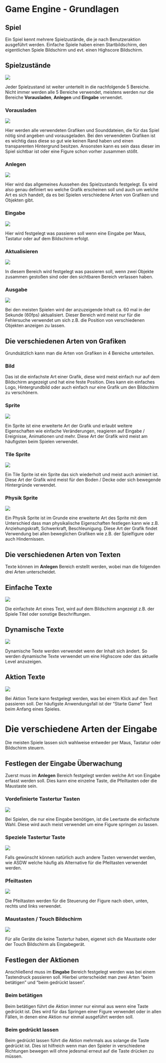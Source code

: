 # Game Engine - Grundlagen

## Spiel
Ein Spiel kennt mehrere Spielzustände, die je nach Benutzeraktion ausgeführt werden.
Einfache Spiele haben einen Startbildschirm, den eigentlichen Spiele Bildschirm und evt. einen Highscore Bildschirm.

## Spielzustände
![][game_states]

Jeder Spielzustand ist weiter unterteilt in die nachfolgende 5 Bereiche.
Nicht immer werden alle 5 Bereiche verwendet, meistens werden nur die Bereiche **Vorausladen**, **Anlegen** und **Eingabe** verwendet.

### Vorausladen
![][preload_area]

Hier werden alle verwendeten Grafiken und Sounddateien, die für das Spiel nötig sind angeben und vorausgeladen.
Bei den verwendeten Grafiken ist es wichtig dass diese so gut wie keinen Rand haben und einen transparenten Hintergrund besitzen.
Ansonsten kann es sein dass dieser im Spiel sichtbar ist oder eine Figure schon vorher zusammen stößt.

### Anlegen
![][create_area]

Hier wird das allgemeines Aussehen des Spielzustands festgelegt.
Es wird also genau definiert wo welche Grafik erscheinen soll und auch um welche Art es sich handelt, da es bei Spielen verschiedene Arten von Grafiken und Objekten gibt.

### Eingabe
![][input_area]

Hier wird festgelegt was passieren soll wenn eine Eingabe per Maus, Tastatur oder auf dem Bildschirm erfolgt.

### Aktualisieren
![][update_area]

In diesem Bereich wird festgelegt was passieren soll, wenn zwei Objekte zusammen gestoßen sind oder den sichtbaren Bereich verlassen haben.

### Ausgabe
![][render_area]

Bei den meisten Spielen wird der anzuzeigende Inhalt ca. 60 mal in der Sekunde (60fps) aktualisiert.
Dieser Bereich wird meist nur für die Fehlersuche verwendet um sich z.B. die Position von verschiedenen Objekten anzeigen zu lassen.

## Die verschiedenen Arten von Grafiken
Grundsätzlich kann man die Arten von Grafiken in 4 Bereiche unterteilen.

### Bild
Das ist die einfachste Art einer Grafik, diese wird meist einfach nur auf dem Bildschirm angezeigt und hat eine feste Position.
Dies kann ein einfaches Logo, Hintergrundbild oder auch einfach nur eine Grafik um den Bildschirm zu verschönern.

### Sprite
![][sprite]

Ein Sprite ist eine erweiterte Art der Grafik und erlaubt weitere Eigenschaften wie einfache Veränderungen, reagieren auf Eingabe / Ereignisse, Animationen und mehr.
Diese Art der Grafik wird meist am häufigsten beim Spielen verwendet.

### Tile Sprite
![][tile_sprite]

Ein Tile Sprite ist ein Sprite das sich wiederholt und meist auch animiert ist.
Diese Art der Grafik wird meist für den Boden / Decke oder sich bewegende Hintergründe verwendet.

### Physik Sprite
![][physic_sprite]

Ein Physik Sprite ist im Grunde eine erweiterte Art des Sprite mit dem Unterschied dass man physikalische Eigenschaften festlegen kann wie z.B. Anziehungskraft, Schwerkraft, Beschleunigung.
Diese Art der Grafik findet Verwendung bei allen beweglichen Grafiken wie z.B. der Spielfigure oder auch Hindernissen.

## Die verschiedenen Arten von Texten
Texte können im **Anlegen** Bereich erstellt werden, wobei man die folgenden drei Arten unterscheidet.

## Einfache Texte
![][text_block]

Die einfachste Art eines Text, wird auf dem Bildschirm angezeigt z.B. der Spiele Titel oder sonstige Beschriftungen.

## Dynamische Texte
![][dynamic_text_block]

Dynamische Texte werden verwendet wenn der Inhalt sich ändert.
So werden dynamische Texte verwendet um eine Highscore oder das aktuelle Level anzuzeigen.

## Aktion Texte
![][action_text_block]

Bei Aktion Texte kann festgelegt werden, was bei einem Klick auf den Text passieren soll.
Der häufigste Anwendungsfall ist der “Starte Game” Text beim Anfang eines Spieles.

# Die verschiedene Arten der Eingabe
Die meisten Spiele lassen sich wahlweise entweder per Maus, Tastatur oder Bildschirm steuern.

## Festlegen der Eingabe Überwachung
Zuerst muss im **Anlegen** Bereich festgelegt werden welche Art von Eingabe erfasst werden soll. Dies kann eine einzelne Taste, die Pfeiltasten oder die Maustaste sein.

### Vordefinierte Tastertur Tasten
![][capture_spacebar]

Bei Spielen, die nur eine Eingabe benötigen, ist die Leertaste die einfachste Wahl.
Diese wird auch meist verwendet um eine Figure springen zu lassen.

### Speziele Tastertur Taste
![][capture_keyboard_key]

Falls gewünscht können natürlich auch andere Tasten verwendet werden, wie ASDW welche häufig als Alternative für die Pfeiltasten verwendet werden.

### Pfeiltasten
![][capture_cursor_keys]

Die Pfeiltasten werden für die Steuerung der Figure nach oben, unten, rechts und links verwendet.

### Maustasten / Touch Bildschirm
![][capture_mouse_keys]

Für alle Geräte die keine Tastertur haben, eigenet sich die Maustaste oder der Touch Bildschirm als Eingabegerät.

## Festlegen der Aktionen
Anschließend muss im **Eingabe** Bereich festgelegt werden was bei einem Tastendruck passieren soll.
Hierbei unterscheidet man zwei Arten “beim betätigen” und “beim gedrückt lassen”.

### Beim betätigen
Beim betätigen führt die Aktion immer nur einmal aus wenn eine Taste gedrückt ist.
Dies wird für das Springen einer Figure verwendet oder in allen Fällen, in denen eine Aktion nur einmal ausgeführt werden soll.

### Beim gedrückt lassen
Beim gedrückt lassen führt die Aktion mehrmals aus solange die Taste gedrückt ist.
Dies ist hilfreich wenn man den Spieler in verschiedene Richtungen bewegen will ohne jedesmal erneut auf die Taste drücken zu müssen.


[game_states]: images/game_states.png

[preload_area]: images/preload_area.png
[create_area]: images/create_area.png
[input_area]: images/input_area.png
[update_area]: images/update_area.png
[render_area]: images/render_area.png

[sprite]: images/sprite.png
[tile_sprite]: images/tile_sprite.png
[physic_sprite]: images/physic_sprite.png

[text_block]: images/text_block.png
[dynamic_text_block]: images/dynamic_text_block.png
[action_text_block]: images/action_text_block.png

[capture_spacebar]: images/capture_spacebar.png
[capture_keyboard_key]: images/capture_keyboard_key.png
[capture_cursor_keys]: images/capture_cursor_keys.png
[capture_mouse_keys]: images/capture_mouse_keys.png
